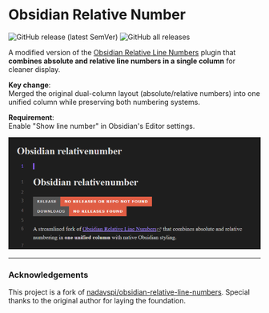 # Obsidian Relative Number

![GitHub release (latest SemVer)](https://img.shields.io/github/v/release/hezeao/obsidian-relativenumber?style=for-the-badge)
![GitHub all releases](https://img.shields.io/github/downloads/hezeao/obsidian-relativenumber/total?style=for-the-badge)

A modified version of the [Obsidian Relative Line Numbers](https://github.com/nadavspi/obsidian-relative-line-numbers) plugin that **combines absolute and relative line numbers in a single column** for cleaner display.

**Key change**:  
Merged the original dual-column layout (absolute/relative numbers) into one unified column while preserving both numbering systems.

**Requirement**:  
Enable "Show line number" in Obsidian's Editor settings.

![demo.gif](demo.gif)

---

### Acknowledgements
This project is a fork of [nadavspi/obsidian-relative-line-numbers](https://github.com/nadavspi/obsidian-relative-line-numbers). Special thanks to the original author for laying the foundation.
